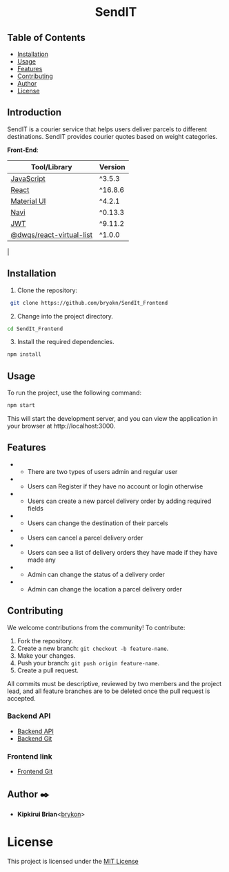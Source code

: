<h1 align="center">SendIT</h1> 

## Table of Contents

- [Installation](##Installation)
- [Usage](##Usage)
- [Features](##Features)
- [Contributing](##Contributing)
- [Author](##Author)
- [License](#License)

## Introduction

SendIT is a courier service that helps users deliver parcels to different destinations. SendIT provides courier quotes based on weight categories.

**Front-End**:

| Tool/Library                                                                       | Version |
| ---------------------------------------------------------------------------------- | ------- |
| [JavaScript](https://www.typescriptlang.org/)                                      | ^3.5.3  |
| [React](https://reactjs.org/)                                                      | ^16.8.6 |
| [Material UI](https://material-ui.com/)                                            | ^4.2.1  |
| [Navi](https://frontarm.com/navi/en/)                                              | ^0.13.3 |
| [JWT](https://www.npmjs.com/package/auth0-js)                                      | ^9.11.2 |
| [@dwqs/react-virtual-list](https://www.npmjs.com/package/@dwqs/react-virtual-list) | ^1.0.0  |
| 

## Installation

1. Clone the repository:
```bash
 git clone https://github.com/bryokn/SendIt_Frontend
```

2. Change into the project directory.

```bash
cd SendIt_Frontend
```
3. Install the required dependencies.

```bash
npm install
```

## Usage

To run the project, use the following command:
```bash
npm start
```
This will start the development server, and you can view the application in your browser at http://localhost:3000.

## Features

- * There are two types of users admin and regular user
- * Users can Register if they have no account or login otherwise
- * Users can create a new parcel delivery order by adding required fields
- * Users can change the destination of their parcels
- * Users can cancel a parcel delivery order
- * Users can see a list of delivery orders they have made if they have made any
- * Admin can change the status of a delivery order
- * Admin can change the location a parcel delivery order

## Contributing
We welcome contributions from the community! To contribute:

1. Fork the repository.
2. Create a new branch: `git checkout -b feature-name`.
3. Make your changes.
4. Push your branch: `git push origin feature-name`.
5. Create a pull request.

All commits must be descriptive, reviewed by two members and the project lead, and all feature branches are to be deleted once the pull request is accepted.

### Backend API
- [Backend API](https://sendit-backend-qhth.onrender.com)
- [Backend Git](https://github.com/bryokn/SendIt_Backend)

### Frontend link
- [Frontend Git](https://github.com/bryokn/SendIt_Frontend)

## Author :black_nib:

- **Kipkirui Brian**<[brykon](https://github.com/bryokn)>

# License

This project is licensed under the [MIT License](LICENSE)